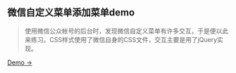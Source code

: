 ## 微信自定义菜单添加菜单demo

> 使用微信公众帐号的后台时，发现微信自定义菜单有许多交互，于是便以此来练习。CSS样式使用了微信自身的CSS文件，交互主要是用了jQuery实现。

[Demo ->](http://mixj93.com/playground/wechat-menu-demo/)